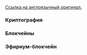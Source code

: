 [Ссылка на англоязычный оригинал.](https://github.com/ethereum/wiki/wiki/Glossary)



### Криптография


### Блокчейны


### Эфириум-блокчейн